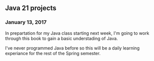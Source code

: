 ## Java 21 projects

### January 13, 2017

In prepartation for my Java class starting next week, I'm going to work through this book to gain a basic understading of Java. 

I've never programmed Java before so this will be a daily learning experiance for the rest of the Spring semester.


